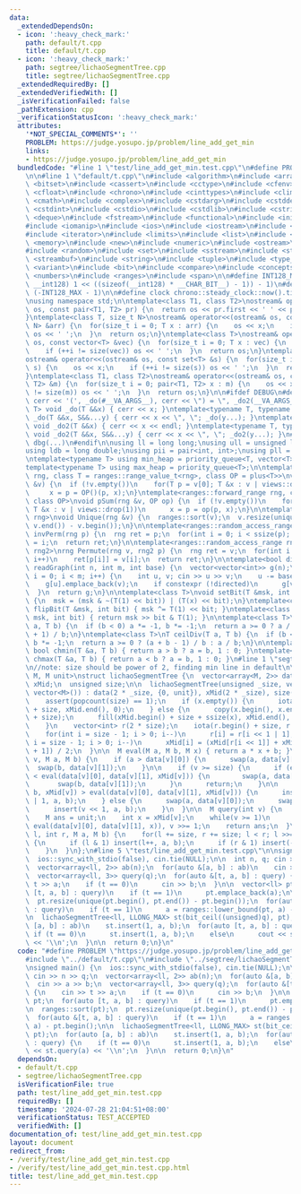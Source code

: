 ```yaml
---
data:
  _extendedDependsOn:
  - icon: ':heavy_check_mark:'
    path: default/t.cpp
    title: default/t.cpp
  - icon: ':heavy_check_mark:'
    path: segtree/lichaoSegmentTree.cpp
    title: segtree/lichaoSegmentTree.cpp
  _extendedRequiredBy: []
  _extendedVerifiedWith: []
  _isVerificationFailed: false
  _pathExtension: cpp
  _verificationStatusIcon: ':heavy_check_mark:'
  attributes:
    '*NOT_SPECIAL_COMMENTS*': ''
    PROBLEM: https://judge.yosupo.jp/problem/line_add_get_min
    links:
    - https://judge.yosupo.jp/problem/line_add_get_min
  bundledCode: "#line 1 \"test/line_add_get_min.test.cpp\"\n#define PROBLEM \"https://judge.yosupo.jp/problem/line_add_get_min\"\
    \n\n#line 1 \"default/t.cpp\"\n#include <algorithm>\n#include <array>\n#include\
    \ <bitset>\n#include <cassert>\n#include <cctype>\n#include <cfenv>\n#include\
    \ <cfloat>\n#include <chrono>\n#include <cinttypes>\n#include <climits>\n#include\
    \ <cmath>\n#include <complex>\n#include <cstdarg>\n#include <cstddef>\n#include\
    \ <cstdint>\n#include <cstdio>\n#include <cstdlib>\n#include <cstring>\n#include\
    \ <deque>\n#include <fstream>\n#include <functional>\n#include <initializer_list>\n\
    #include <iomanip>\n#include <ios>\n#include <iostream>\n#include <istream>\n\
    #include <iterator>\n#include <limits>\n#include <list>\n#include <map>\n#include\
    \ <memory>\n#include <new>\n#include <numeric>\n#include <ostream>\n#include <queue>\n\
    #include <random>\n#include <set>\n#include <sstream>\n#include <stack>\n#include\
    \ <streambuf>\n#include <string>\n#include <tuple>\n#include <type_traits>\n#include\
    \ <variant>\n#include <bit>\n#include <compare>\n#include <concepts>\n#include\
    \ <numbers>\n#include <ranges>\n#include <span>\n\n#define INT128_MAX (__int128)(((unsigned\
    \ __int128) 1 << ((sizeof(__int128) * __CHAR_BIT__) - 1)) - 1)\n#define INT128_MIN\
    \ (-INT128_MAX - 1)\n\n#define clock chrono::steady_clock::now().time_since_epoch().count()\n\
    \nusing namespace std;\n\ntemplate<class T1, class T2>\nostream& operator<<(ostream&\
    \ os, const pair<T1, T2> pr) {\n  return os << pr.first << ' ' << pr.second;\n\
    }\ntemplate<class T, size_t N>\nostream& operator<<(ostream& os, const array<T,\
    \ N> &arr) {\n  for(size_t i = 0; T x : arr) {\n    os << x;\n    if (++i != N)\
    \ os << ' ';\n  }\n  return os;\n}\ntemplate<class T>\nostream& operator<<(ostream&\
    \ os, const vector<T> &vec) {\n  for(size_t i = 0; T x : vec) {\n    os << x;\n\
    \    if (++i != size(vec)) os << ' ';\n  }\n  return os;\n}\ntemplate<class T>\n\
    ostream& operator<<(ostream& os, const set<T> &s) {\n  for(size_t i = 0; T x :\
    \ s) {\n    os << x;\n    if (++i != size(s)) os << ' ';\n  }\n  return os;\n\
    }\ntemplate<class T1, class T2>\nostream& operator<<(ostream& os, const map<T1,\
    \ T2> &m) {\n  for(size_t i = 0; pair<T1, T2> x : m) {\n    os << x;\n    if (++i\
    \ != size(m)) os << ' ';\n  }\n  return os;\n}\n\n#ifdef DEBUG\n#define dbg(...)\
    \ cerr << '(', _do(#__VA_ARGS__), cerr << \") = \", _do2(__VA_ARGS__)\ntemplate<typename\
    \ T> void _do(T &&x) { cerr << x; }\ntemplate<typename T, typename ...S> void\
    \ _do(T &&x, S&&...y) { cerr << x << \", \"; _do(y...); }\ntemplate<typename T>\
    \ void _do2(T &&x) { cerr << x << endl; }\ntemplate<typename T, typename ...S>\
    \ void _do2(T &&x, S&&...y) { cerr << x << \", \"; _do2(y...); }\n#else\n#define\
    \ dbg(...)\n#endif\n\nusing ll = long long;\nusing ull = unsigned long long;\n\
    using ldb = long double;\nusing pii = pair<int, int>;\nusing pll = pair<ll, ll>;\n\
    \ntemplate<typename T> using min_heap = priority_queue<T, vector<T>, greater<T>>;\n\
    template<typename T> using max_heap = priority_queue<T>;\n\ntemplate<ranges::forward_range\
    \ rng, class T = ranges::range_value_t<rng>, class OP = plus<T>>\nvoid pSum(rng\
    \ &v) {\n  if (!v.empty())\n    for(T p = v[0]; T &x : v | views::drop(1))\n \
    \     x = p = OP()(p, x);\n}\ntemplate<ranges::forward_range rng, class T = ranges::range_value_t<rng>,\
    \ class OP>\nvoid pSum(rng &v, OP op) {\n  if (!v.empty())\n    for(T p = v[0];\
    \ T &x : v | views::drop(1))\n      x = p = op(p, x);\n}\n\ntemplate<ranges::forward_range\
    \ rng>\nvoid Unique(rng &v) {\n  ranges::sort(v);\n  v.resize(unique(v.begin(),\
    \ v.end()) - v.begin());\n}\n\ntemplate<ranges::random_access_range rng>\nrng\
    \ invPerm(rng p) {\n  rng ret = p;\n  for(int i = 0; i < ssize(p); i++)\n    ret[p[i]]\
    \ = i;\n  return ret;\n}\n\ntemplate<ranges::random_access_range rng, ranges::random_access_range\
    \ rng2>\nrng Permute(rng v, rng2 p) {\n  rng ret = v;\n  for(int i = 0; i < ssize(p);\
    \ i++)\n    ret[p[i]] = v[i];\n  return ret;\n}\n\ntemplate<bool directed>\nvector<vector<int>>\
    \ readGraph(int n, int m, int base) {\n  vector<vector<int>> g(n);\n  for(int\
    \ i = 0; i < m; i++) {\n    int u, v; cin >> u >> v;\n    u -= base, v -= base;\n\
    \    g[u].emplace_back(v);\n    if constexpr (!directed)\n      g[v].emplace_back(u);\n\
    \  }\n  return g;\n}\n\ntemplate<class T>\nvoid setBit(T &msk, int bit, bool x)\
    \ {\n  msk = (msk & ~(T(1) << bit)) | (T(x) << bit);\n}\ntemplate<class T> void\
    \ flipBit(T &msk, int bit) { msk ^= T(1) << bit; }\ntemplate<class T> bool getBit(T\
    \ msk, int bit) { return msk >> bit & T(1); }\n\ntemplate<class T>\nT floorDiv(T\
    \ a, T b) {\n  if (b < 0) a *= -1, b *= -1;\n  return a >= 0 ? a / b : (a - b\
    \ + 1) / b;\n}\ntemplate<class T>\nT ceilDiv(T a, T b) {\n  if (b < 0) a *= -1,\
    \ b *= -1;\n  return a >= 0 ? (a + b - 1) / b : a / b;\n}\n\ntemplate<class T>\
    \ bool chmin(T &a, T b) { return a > b ? a = b, 1 : 0; }\ntemplate<class T> bool\
    \ chmax(T &a, T b) { return a < b ? a = b, 1 : 0; }\n#line 1 \"segtree/lichaoSegmentTree.cpp\"\
    \n//note: size should be power of 2, finding min line in default\n\ntemplate<class\
    \ M, M unit>\nstruct lichaoSegmentTree {\n  vector<array<M, 2>> data;\n  vector<M>\
    \ xMid;\n  unsigned size;\n\n  lichaoSegmentTree(unsigned _size, vector<M> x =\
    \ vector<M>()) : data(2 * _size, {0, unit}), xMid(2 * _size), size(_size) {\n\
    \    assert(popcount(size) == 1);\n    if (x.empty()) {\n      iota(xMid.begin()\
    \ + size, xMid.end(), 0);\n    } else {\n      copy(x.begin(), x.end(), xMid.begin()\
    \ + size);\n      fill(xMid.begin() + size + ssize(x), xMid.end(), x.back());\n\
    \    }\n    vector<int> r(2 * size);\n    iota(r.begin() + size, r.end(), size);\n\
    \    for(int i = size - 1; i > 0; i--)\n      r[i] = r[i << 1 | 1];\n    for(int\
    \ i = size - 1; i > 0; i--)\n      xMid[i] = (xMid[r[i << 1]] + xMid[r[i << 1]\
    \ + 1]) / 2;\n  }\n\n  M eval(M a, M b, M x) { return a * x + b; }\n\n  void insert(int\
    \ v, M a, M b) {\n    if (a > data[v][0]) {\n      swap(a, data[v][0]);\n    \
    \  swap(b, data[v][1]);\n    }\n\n    if (v >= size) {\n      if (eval(a, b, xMid[v])\
    \ < eval(data[v][0], data[v][1], xMid[v])) {\n        swap(a, data[v][0]);\n \
    \       swap(b, data[v][1]);\n      }\n      return;\n    }\n\n    if (eval(a,\
    \ b, xMid[v]) > eval(data[v][0], data[v][1], xMid[v])) {\n      insert(v << 1\
    \ | 1, a, b);\n    } else {\n      swap(a, data[v][0]);\n      swap(b, data[v][1]);\n\
    \      insert(v << 1, a, b);\n    }\n  }\n\n  M query(int v) {\n    v += size;\n\
    \    M ans = unit;\n    int x = xMid[v];\n    while(v >= 1)\n      ans = min(ans,\
    \ eval(data[v][0], data[v][1], x)), v >>= 1;\n    return ans;\n  }\n\n  void insertRange(int\
    \ l, int r, M a, M b) {\n    for(l += size, r += size; l < r; l >>= 1, r >>= 1)\
    \ {\n      if (l & 1) insert(l++, a, b);\n      if (r & 1) insert(--r, a, b);\n\
    \    }\n  }\n};\n#line 5 \"test/line_add_get_min.test.cpp\"\n\nsigned main() {\n\
    \  ios::sync_with_stdio(false), cin.tie(NULL);\n\n  int n, q; cin >> n >> q;\n\
    \  vector<array<ll, 2>> ab(n);\n  for(auto &[a, b] : ab)\n    cin >> a >> b;\n\
    \  vector<array<ll, 3>> query(q);\n  for(auto &[t, a, b] : query) {\n    cin >>\
    \ t >> a;\n    if (t == 0)\n      cin >> b;\n  }\n\n  vector<ll> pt;\n  for(auto\
    \ [t, a, b] : query)\n    if (t == 1)\n      pt.emplace_back(a);\n\n  ranges::sort(pt);\n\
    \  pt.resize(unique(pt.begin(), pt.end()) - pt.begin());\n  for(auto &[t, a, b]\
    \ : query)\n    if (t == 1)\n      a = ranges::lower_bound(pt, a) - pt.begin();\n\
    \n  lichaoSegmentTree<ll, LLONG_MAX> st(bit_ceil((unsigned)q), pt);\n  for(auto\
    \ [a, b] : ab)\n    st.insert(1, a, b);\n  for(auto [t, a, b] : query) {\n   \
    \ if (t == 0)\n      st.insert(1, a, b);\n    else\n      cout << st.query(a)\
    \ << '\\n';\n  }\n\n  return 0;\n}\n"
  code: "#define PROBLEM \"https://judge.yosupo.jp/problem/line_add_get_min\"\n\n\
    #include \"../default/t.cpp\"\n#include \"../segtree/lichaoSegmentTree.cpp\"\n\
    \nsigned main() {\n  ios::sync_with_stdio(false), cin.tie(NULL);\n\n  int n, q;\
    \ cin >> n >> q;\n  vector<array<ll, 2>> ab(n);\n  for(auto &[a, b] : ab)\n  \
    \  cin >> a >> b;\n  vector<array<ll, 3>> query(q);\n  for(auto &[t, a, b] : query)\
    \ {\n    cin >> t >> a;\n    if (t == 0)\n      cin >> b;\n  }\n\n  vector<ll>\
    \ pt;\n  for(auto [t, a, b] : query)\n    if (t == 1)\n      pt.emplace_back(a);\n\
    \n  ranges::sort(pt);\n  pt.resize(unique(pt.begin(), pt.end()) - pt.begin());\n\
    \  for(auto &[t, a, b] : query)\n    if (t == 1)\n      a = ranges::lower_bound(pt,\
    \ a) - pt.begin();\n\n  lichaoSegmentTree<ll, LLONG_MAX> st(bit_ceil((unsigned)q),\
    \ pt);\n  for(auto [a, b] : ab)\n    st.insert(1, a, b);\n  for(auto [t, a, b]\
    \ : query) {\n    if (t == 0)\n      st.insert(1, a, b);\n    else\n      cout\
    \ << st.query(a) << '\\n';\n  }\n\n  return 0;\n}\n"
  dependsOn:
  - default/t.cpp
  - segtree/lichaoSegmentTree.cpp
  isVerificationFile: true
  path: test/line_add_get_min.test.cpp
  requiredBy: []
  timestamp: '2024-07-28 21:04:51+08:00'
  verificationStatus: TEST_ACCEPTED
  verifiedWith: []
documentation_of: test/line_add_get_min.test.cpp
layout: document
redirect_from:
- /verify/test/line_add_get_min.test.cpp
- /verify/test/line_add_get_min.test.cpp.html
title: test/line_add_get_min.test.cpp
---
```

